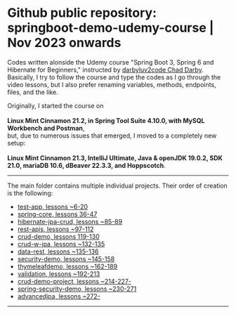 # Github public repository: springboot-demo-udemy-course | Nov 2023 onwards

Codes written alonside the Udemy course "Spring Boot 3, Spring 6 and Hibernate for Beginners," instructed by <a href="https://github.com/darbyluv2code">darbyluv2code Chad Darby</a>.
<br>
Basically, I try to follow the course and type the codes as I go through the video lessons, but I also prefer renaming variables, methods, endpoints, files, and the like.

Originally, I started the course on 
<br><br>
<strong>Linux Mint Cinnamon 21.2, in Spring Tool Suite 4.10.0, with MySQL Workbench and Postman</strong>, 
<br>
but, due to numerous issues that emerged, I moved to a completely new setup: 
<br><br>
<strong>Linux Mint Cinnamon 21.3, IntelliJ Ultimate, Java & openJDK 19.0.2, SDK 21.0, mariaDB 10.6, dBeaver 22.3.3, and Hoppscotch</strong>.
<br>
<hr>
The main folder contains multiple individual projects. Their order of creation is the following:
<br>
<ul>
	<li><a href="https://github.com/bakastrumpf/springboot-demo-udemy-course/tree/master/test_app">test-app, lessons ~6-20</a></li>
	<li><a href="https://github.com/bakastrumpf/springboot-demo-udemy-course/tree/master/springcore">spring-core, lessons 36-47</a></li>
	<li><a href="https://github.com/bakastrumpf/springboot-demo-udemy-course/tree/master/hibernate-jpa-crud">hibernate-jpa-crud, lessons ~85-89</a></li>	
	<li><a href="https://github.com/bakastrumpf/springboot-demo-udemy-course/tree/master/rest-apis">rest-apis, lessons ~97-112</a></li>	
	<li><a href="https://github.com/bakastrumpf/springboot-demo-udemy-course/tree/master/cruddemo">crud-demo, lessons 119-130</a></li>	
	<li><a href="https://github.com/bakastrumpf/springboot-demo-udemy-course/tree/master/cruddemo-w-jpa">crud-w-jpa, lessons ~132-135</a></li>	
	<li><a href="https://github.com/bakastrumpf/springboot-demo-udemy-course/tree/master/data-rest">data-rest, lessons ~135-136</a></li>	
	<li><a href="https://github.com/bakastrumpf/springboot-demo-udemy-course/tree/master/security-demo">security-demo, lessons ~145-158</a></li>	
	<li><a href="https://github.com/bakastrumpf/springboot-demo-udemy-course/tree/master/thymeleafdemo">thymeleafdemo, lessons ~162-189</a></li>	
	<li><a href="https://github.com/bakastrumpf/springboot-demo-udemy-course/tree/master/validationdemo">validation, lessons ~192-213</a></li>	
	<li><a href="https://github.com/bakastrumpf/springboot-demo-udemy-course/tree/master/crud-demo-project">crud-demo-project, lessons ~214-227-</a></li>	
	<li><a href="https://github.com/bakastrumpf/springboot-demo-udemy-course/tree/master/spring-security-demo">spring-security-demo, lessons ~230-271</a></li>	
	<li><a href="">advancedjpa, lessons ~272-</a></li>
	
</ul>
<hr>